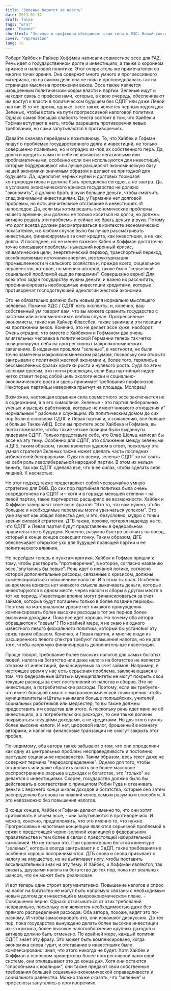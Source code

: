 ```yaml
---
title: "Зеленые борются за власть"
date: 2021-01-12
draft: false
tags: "штат"
geo: "Европе"
shorttext: "Зеленые и профсоюзы объединяют свои силы в ВЗС. Новый способ быть вооруженным на будущее."
cover: "repression"
lang: ru
---
```


Роберт Хайбек и Райнер Хоффман написали совместное эссе для [FAZ](https://www.faz.net/aktuell/wirtschaft/habeck-dgb-chef-linke-droht-sich-im-widerspruch-zu-verheddern-17130455.html?printPagedArticle=true#pageIndex_3 "Die Linke droht sich im Widerspruch zu verheddern"). Речь идет о государственном долге и инвестициях, а также о коронном кризисе и налоговой политике. Этот очерк столь же примечателен со многих точек зрения. Она содержит много умного и прогрессивного материала, но на самом деле она не нова и проповедовалась так на страницах мысли на протяжении веков. Эссе также является изощренным политическим ходом власти и партии. Зеленые ищут и находят связь с профсоюзами, которые, в свою очередь, обеспечивают им доступ к власти в политическом будущем без СДПГ или даже Левой партии. В то же время, однако, эссе также является черным ходом для Зеленых, чтобы встать на пути прогрессивной налоговой политики. Однако самая большая слабость текста состоит в том, что Хайбек и Гофман вступают в него, чтобы разрешить противоречия левых требований, но сами запутываются в противоречиях.

Давайте сначала перейдем к позитивному. То, что Хайбек и Гофман пишут о проблемах государственного долга и инвестиций, не только совершенно правильно, но и отрадно из-под их собственного пера. Да, долги и кредиты сами по себе не являются негативными или проблематичными, особенно если они используются для инвестиций, которые поддерживают или лучше расширяют экономическую базу нашей экономики значимым образом и делают ее пригодной для будущего. Да, идеология черных нулей и долговых тормозов контрпродуктивна и должна быть преодолена сегодня, а не завтра. Да, в условиях экономического кризиса государство не должно "экономить", а должно брать в руки большие деньги, чтобы смягчить спад значимыми инвестициями. Да, у Германии нет долговой проблемы, но есть значительное отставание в инвестициях. И напоследок: Да, если мы хотим решить экономические проблемы нашего времени, мы должны не только коситься на долги, но должны активно решать эти проблемы и сейчас же брать деньги в руки. Потому что долг всегда должен рассматриваться в контексте экономических показателей, и в любом случае было бы лучше рассматривать инвестиции, финансируемые за счет кредита, как инвестиции, а не как долги. И последнее, но не менее важное: Хабек и Хоффман достаточно точно описывают проблемы: нынешний коронный кризис, климатические цели, энергетический переход, транспортный переход, возобновляемые источники энергии, реструктуризация промышленности и сельского хозяйства и, прежде всего, социальное неравенство, которое, по мнению авторов, также было "серьезной социальной проблемой еще до пандемии". Совершенно верно! Для всех этих задач государству нужны деньги, и важно их рассчитать, профинансировать необходимые инвестиции кредитами, которые противоречат господствующей идеологии жесткой экономии.

Это не обязательно должно быть новым для нормально мыслящего человека. Помимо ХДС / СДПГ есть эксперты, и, конечно, ваш собственный ум говорит вам, что вы можете сравнить государство с частным или экономическим в любом случае. Прогрессивные экономисты, такие как Хайнер Флассбек, также занимали эти позиции на протяжении веков. Конечно, это не делает эссе хуже, наоборот. Очень отрадно, что вместе с Хайбеком и Гофманом два очень влиятельных человека в политической Германии теперь так четко позиционируют себя на прогрессивных макроэкономических заявлениях. В недавнем прошлом "зеленые", в частности, не были точно замечены макроэкономическим разумом, поскольку они открыто заигрывали с политикой жесткой экономии и, более того, терялись в бессмысленных фразах критики роста и нулевого роста. Судя по этим зеленым ересям, это почти революция, если Ваш партийный лидер четко ставит перед собой цель экологически и социально-экономического роста и здесь принимает требования профсоюзов. Некоторые партийцы наверняка прыгнут на площадь. Молодец!

Возможно, настоящая взрывная сила совместного эссе заключается не в содержании, а в его символике. Зеленые - это партия либеральных ученых и высших работников, которые не имеют никакого отношения к" нормальным " рабочим и служащим. Их политическим домом до сих пор были в основном СДПГ и Левая партия и, к сожалению, все больше и больше Также АФД. Если вы прочтете эссе Хайбека и Гофмана, вы почти пожелаете, чтобы такие четкие позиции были выдвинуты лидерами СДПГ. Только представьте себе, что Олаф Шольц написал бы эссе на эту тему. Особенно для СДПГ, это сближение между зелеными и ДГБ, таким образом, также является ударом в ответ, поскольку эта умная стратегия Зеленых также может сделать часть последних избирателей бесправными. Судя по всему, зеленые СДПГ хотят взять на себя роль леволиберальной народной партии. В этом их нельзя винить, так как СДПГ сделала все, что в ее силах, чтобы сделать себя лишней. К несчастью.

Но этот подход также представляет собой чрезвычайно умную стратегию для DGB. До сих пор партийная политика была очень сосредоточена на СДПГ и – хотя и в гораздо меньшей степени – на левой партии, такое партнерство расширяло ее возможности. Хайбек и Хоффман завершают свое эссе фразой: "Это то, что нам нужно, чтобы большие и необходимые перемены могли увенчаться успехом". Это уже звучит как общая повестка дня, и это, безусловно, мудро с точки зрения силовой стратегии. ДГБ также, похоже, потерял надежду на то, что СДПГ и Левая партия будут представлены в федеральном правительстве в будущем. Конечно, разумно быстро вскочить на поезд, который в конце концов совершит гонку. Таким образом, ДГБ обеспечивает открытое ухо для будущей правящей партии и ее политического влияния.

Но перейдем теперь к пунктам критики. Хайбек и Гофман пришли к тому, чтобы растворить "противоречие", в которое, согласно названию эссе,"впутались бы левые". Речь идет о неявной логике, согласно которой дополнительные расходы, связанные с кризисом, должны компенсироваться повышением налогов. И в этом ты прав. Особенно во времена кризиса нет никакого смысла выкачивать деньги, которые инвестируются в одном месте, через налоги и сборы в другом месте в тот же период. Инвестиции вполне могут финансироваться за счет займов, которые будут погашены только в более поздние периоды. Поэтому на материальном уровне нет никакого принуждения компенсировать более высокие расходы в тот же период более высокими доходами. Пока все идет хорошо. Но почему оба автора обращаются к "левым"? По крайней мере, я не знаю ни одного известного левого фискального политика, который бы установил эту связь таким образом. Конечно, и Левая партия, и многие люди из расширенного левого спектра требуют повышения налогов, но не для того, чтобы напрямую финансировать дополнительные инвестиции.

Проще говоря, требование более высоких налогов для самых богатых людей, налога на богатство или даже налога на богатство не является отказом от инвестиций, финансируемых за счет займов. Например, в настоящее время у нас есть серьезная проблема, заключающаяся в том, что федеральные Штаты и муниципалитеты не могут покрыть свои текущие расходы за счет поступлений от налогов и сборов. Это не инвестиции, а потребительские расходы. Поэтому, если вы требуете-что имеет большой смысл с макроэкономической точки зрения-чтобы муниципалитеты и Штаты нанимали больше полицейских, учителей, социальных работников или медсестер, то вы также должны предоставить им средства для этого. А поскольку речь идет явно не об инвестициях, а о потребительских расходах, то они также должны покрываться текущими доходами, а не кредитами. Но для этого нужны более высокие налоги. И нет, цифровой налог, брошенный в комнату авторами, и налог на финансовые транзакции не смогут закрыть этот пробел.

По-видимому, оба автора также забывают о том, что они определили как одну из центральных проблем: несправедливость и постоянно растущее социальное неравенство. Таким образом, весь текст даже не содержит термина "перераспределение". Однако для того, чтобы остановить или даже обратить вспять все более массовое распространение разрыва в доходах и богатстве, это "только" не делается с инвестициями. Скорее, государство должно было бы действовать в соответствии с принципом Робин Гуда и откачивать деньги с верхнего конца шкалы доходов и богатства, которые оно затем распределяло бы снова на нижний конец самым разумным способом. А это невозможно без повышения налогов.

В конце концов, Хайбек и Гофман делают именно то, что они хотят критиковать в своем эссе, - они запутываются в противоречиях. И можно, конечно, предположить, что это именно то, что нужно. Прогрессивные налоговые концепции являются серьезной проблемой в связи с предстоящей черно-зеленой коалицией в федеральном правительстве и тем более в связи с предстоящей избирательной кампанией. Но не только это. При сравнительно богатой клиентуре "зеленых", которые всегда заигрывают и с СвДП, такие требования не особенно хорошо воспринимаются. ДГБ снова и снова призывает к налогу на имущество, но не вытягивает ногу, чтобы поставить восклицательный знак на эту тему. И Хайбек, и Хоффман являются, так сказать, друзьями налога на богатство до тех пор, пока нет реальных шансов, что он может быть реализован.

И вот теперь один строит аргументативно. Повышение налогов и спрос на налог на богатство не могут быть напрямую связаны с необходимым новым долгом для инвестиций в макроэкономическом плане. - Совершенно верно. Однако отказываться от этих требований неправильно, поскольку они являются необходимостью даже без прямого распределения расходов. Оба автора, похоже, видят это по-разному. И чтобы замаскировать это, они искажают дискуссию. До тех пор, пока государство вынуждено делать более высокие инвестиции из-за кризиса, более высокое налогообложение крупных доходов и активов должно быть отменено. По крайней мере, каждый политик СДПГ знает эту фразу. Это может быть компенсировано, когда экономика снова гудит, и отставание в инвестициях было компенсировано; зная, что этого никогда не будет. Хотя Хайбек и Хоффман в основном привержены более прогрессивной налоговой системе, они откладывают это до конца дня. Хотя они остаются "способными к коалиции", они также предают свои собственные требования большей социально-экономической справедливости и социального равенства. Можно также сказать, что "зеленые" и профсоюзы запутались в противоречиях.
